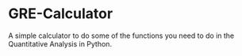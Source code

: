 # GRE-Calculator
A simple calculator to do some of the functions you need to do in the Quantitative Analysis in Python. 
